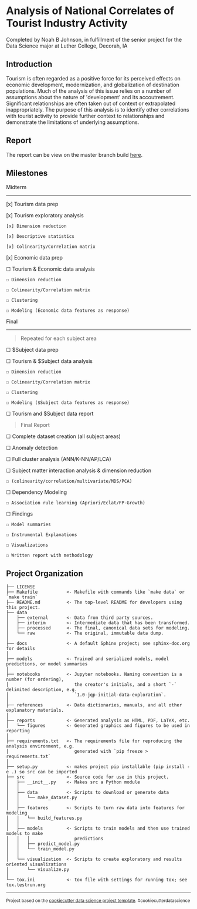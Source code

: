 Analysis of National Correlates of Tourist Industry Activity
==================================================================

Completed by Noah B Johnson, in fulfillment of the senior project 
for the Data Science major at Luther College, Decorah, IA

Introduction
-------------------


Tourism is often regarded as a positive force for its perceived 
effects on economic development, modernization, and globalization 
of destination populations. Much of the analysis of this issue relies 
on a number of assumptions about the nature of 'development' and its accoutrement. 
Significant relationships are often taken out of context or extrapolated inappropriately. 
The purpose of this analysis is to identify other correlations with tourist activity to 
provide further context to relationships and demonstrate the limitations of underlying assumptions.


Report
-------------
The report can be view on the master branch build [here](https://noahbjohnson.github.io/senior-project).



Milestones
---------------------

Midterm
____________

 [x] Tourism data prep
   
 [x] Tourism exploratory analysis
 
    [x] Dimension reduction
 
    [x] Descriptive statistics
   
    [x] Colinearity/Correlation matrix
   
 [x] Economic data prep
   
 ☐ Tourism & Economic data analysis
 
    ☐ Dimension reduction
 
    ☐ Colinearity/Correlation matrix
   
    ☐ Clustering
   
    ☐ Modeling (Economic data features as response)
   
 
Final
_____________

> Repeated for each subject area

 ☐ $Subject data prep
   
 ☐ Tourism & $Subject data analysis
 
    ☐ Dimension reduction
 
    ☐ Colinearity/Correlation matrix
   
    ☐ Clustering
   
    ☐ Modeling ($Subject data features as response)
   
 ☐ Tourism and $Subject data report
 
 
> Final Report

 ☐ Complete dataset creation (all subject areas)
 
 ☐ Anomaly detection
 
 ☐ Full cluster analysis (ANN/K-NN/AP/LCA)
 
 ☐ Subject matter interaction analysis & dimension reduction
 
    ☐ (colinearity/correlation/multivariate/MDS/PCA)
   
 ☐ Dependency Modeling
 
    ☐ Association rule learning (Apriori/Eclat/FP-Growth)
   
 
 ☐ Findings
 
    ☐ Model summaries
   
    ☐ Instrumental Explanations
   
    ☐ Visualizations
   
    ☐ Written report with methodology
   
 

Project Organization
------------

    ├── LICENSE
    ├── Makefile           <- Makefile with commands like `make data` or `make train`
    ├── README.md          <- The top-level README for developers using this project.
    ├── data
    │   ├── external       <- Data from third party sources.
    │   ├── interim        <- Intermediate data that has been transformed.
    │   ├── processed      <- The final, canonical data sets for modeling.
    │   └── raw            <- The original, immutable data dump.
    │
    ├── docs               <- A default Sphinx project; see sphinx-doc.org for details
    │
    ├── models             <- Trained and serialized models, model predictions, or model summaries
    │
    ├── notebooks          <- Jupyter notebooks. Naming convention is a number (for ordering),
    │                         the creator's initials, and a short `-` delimited description, e.g.
    │                         `1.0-jqp-initial-data-exploration`.
    │
    ├── references         <- Data dictionaries, manuals, and all other explanatory materials.
    │
    ├── reports            <- Generated analysis as HTML, PDF, LaTeX, etc.
    │   └── figures        <- Generated graphics and figures to be used in reporting
    │
    ├── requirements.txt   <- The requirements file for reproducing the analysis environment, e.g.
    │                         generated with `pip freeze > requirements.txt`
    │
    ├── setup.py           <- makes project pip installable (pip install -e .) so src can be imported
    ├── src                <- Source code for use in this project.
    │   ├── __init__.py    <- Makes src a Python module
    │   │
    │   ├── data           <- Scripts to download or generate data
    │   │   └── make_dataset.py
    │   │
    │   ├── features       <- Scripts to turn raw data into features for modeling
    │   │   └── build_features.py
    │   │
    │   ├── models         <- Scripts to train models and then use trained models to make
    │   │   │                 predictions
    │   │   ├── predict_model.py
    │   │   └── train_model.py
    │   │
    │   └── visualization  <- Scripts to create exploratory and results oriented visualizations
    │       └── visualize.py
    │
    └── tox.ini            <- tox file with settings for running tox; see tox.testrun.org


--------

<p><small>Project based on the <a target="_blank" href="https://drivendata.github.io/cookiecutter-data-science/">cookiecutter data science project template</a>. #cookiecutterdatascience</small></p>
